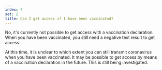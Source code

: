 ```yaml
---
index: 7
set: 2
title: Can I get access if I have been vaccinated?
---
```

No, it's currently not possible to get access with a vaccination declaration. When you have been vaccinated, you still need a negative test result to get access.

At this time, it is unclear to which extent you can still transmit coronavirus when you have been vaccinated. It may be possible to get access by means of a vaccination declaration in the future. This is still being investigated.
